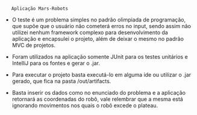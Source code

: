        Aplicação Mars-Robots
- O teste é um problema simples no padrão olimpiada de programação, que supõe que o usuário não cometerá erros no input,  sendo assim não utilizei nenhum framework complexo para desenvolvimento da aplicação e encapsulei o projeto, além de deixar o mesmo no padrão MVC de projetos.
  
- Foram utilizados na aplicação somente JUnit para os testes unitários e IntelliJ para os fontes e gerar o .jar.
  
- Para executar o projeto basta executá-lo em alguma ide ou utilizar o .jar gerado, que fica na pasta /out/artifacts.
  
- Basta inserir os dados como no enunciado do problema e a aplicação retornará as coordenadas do robô, vale relembrar que a mesma está ignorando movimentos nos quais o robô excede o plateau.
  
